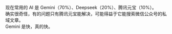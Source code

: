 现在常用的 AI 是 Gemini（70%）、Deepseek（20%）、腾讯元宝（10%）。  
确实很奇怪，有的问题只有腾讯元宝能解决，可能得益于它能搜索微信公众号的私域文章。  
Gemini 是快，真的快。

